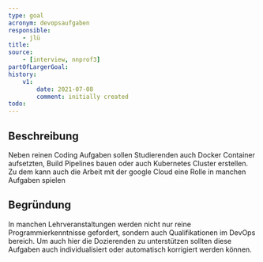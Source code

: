 ```yaml
---
type: goal
acronym: devopsaufgaben
responsible: 
    - jlü
title: 
source:
    - [interview, nnprof3]
partOfLargerGoal:
history:
    v1:
        date: 2021-07-08
        comment: initially created
todo: 
---
```


## Beschreibung

Neben reinen Coding Aufgaben sollen Studierenden auch Docker Container aufsetzten, Build Pipelines bauen oder auch Kubernetes
Cluster erstellen. Zu dem kann auch die Arbeit mit der google Cloud eine Rolle in manchen Aufgaben spielen
## Begründung

In manchen Lehrveranstaltungen werden nicht nur reine Programmierkenntnisse gefordert, sondern auch Qualifikationen im DevOps bereich. Um 
auch hier die Dozierenden zu unterstützen sollten diese Aufgaben auch individualisiert oder automatisch korrigiert werden können.
